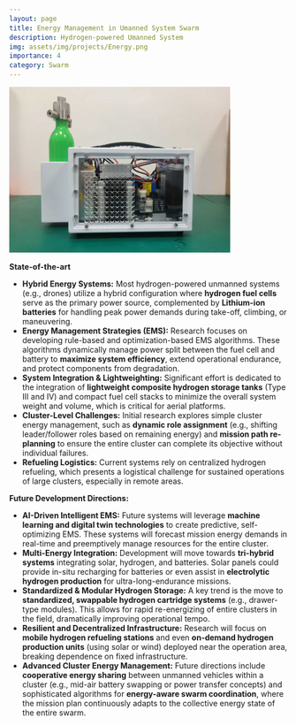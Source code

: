 ```yaml
---
layout: page
title: Energy Management in Umanned System Swarm 
description: Hydrogen-powered Umanned System
img: assets/img/projects/Energy.png
importance: 4
category: Swarm
---
```


<img src="/assets/img/projects/Hydrogen-power.png " width="400"  /> 

**State-of-the-art**

-   **Hybrid Energy Systems:** Most hydrogen-powered unmanned systems (e.g., drones) utilize a hybrid configuration where **hydrogen fuel cells** serve as the primary power source, complemented by **Lithium-ion batteries** for handling peak power demands during take-off, climbing, or maneuvering.
-   **Energy Management Strategies (EMS):** Research focuses on developing rule-based and optimization-based EMS algorithms. These algorithms dynamically manage power split between the fuel cell and battery to **maximize system efficiency**, extend operational endurance, and protect components from degradation.
-   **System Integration & Lightweighting:** Significant effort is dedicated to the integration of **lightweight composite hydrogen storage tanks** (Type III and IV) and compact fuel cell stacks to minimize the overall system weight and volume, which is critical for aerial platforms.
-   **Cluster-Level Challenges:** Initial research explores simple cluster energy management, such as **dynamic role assignment** (e.g., shifting leader/follower roles based on remaining energy) and **mission path re-planning** to ensure the entire cluster can complete its objective without individual failures.
-   **Refueling Logistics:** Current systems rely on centralized hydrogen refueling, which presents a logistical challenge for sustained operations of large clusters, especially in remote areas.

**Future Development Directions:**

-   **AI-Driven Intelligent EMS:** Future systems will leverage **machine learning and digital twin technologies** to create predictive, self-optimizing EMS. These systems will forecast mission energy demands in real-time and preemptively manage resources for the entire cluster.
-   **Multi-Energy Integration:** Development will move towards **tri-hybrid systems** integrating solar, hydrogen, and batteries. Solar panels could provide in-situ recharging for batteries or even assist in **electrolytic hydrogen production** for ultra-long-endurance missions.
-   **Standardized & Modular Hydrogen Storage:** A key trend is the move to **standardized, swappable hydrogen cartridge systems** (e.g., drawer-type modules). This allows for rapid re-energizing of entire clusters in the field, dramatically improving operational tempo.
-   **Resilient and Decentralized Infrastructure:** Research will focus on **mobile hydrogen refueling stations** and even **on-demand hydrogen production units** (using solar or wind) deployed near the operation area, breaking dependence on fixed infrastructure.
-   **Advanced Cluster Energy Management:** Future directions include **cooperative energy sharing** between unmanned vehicles within a cluster (e.g., mid-air battery swapping or power transfer concepts) and sophisticated algorithms for **energy-aware swarm coordination**, where the mission plan continuously adapts to the collective energy state of the entire swarm.
